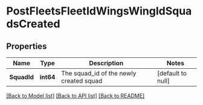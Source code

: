 # PostFleetsFleetIdWingsWingIdSquadsCreated

## Properties
Name | Type | Description | Notes
------------ | ------------- | ------------- | -------------
**SquadId** | **int64** | The squad_id of the newly created squad | [default to null]

[[Back to Model list]](../README.md#documentation-for-models) [[Back to API list]](../README.md#documentation-for-api-endpoints) [[Back to README]](../README.md)

